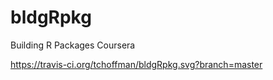 # bldgRpkg
Building R Packages Coursera

https://travis-ci.org/tchoffman/bldgRpkg.svg?branch=master
